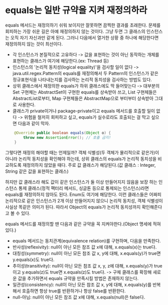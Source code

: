 # equals는 일반 규약을 지켜 재정의하라
equals 메서드는 재정의하기 쉬워 보이지만 잘못하면 끔찍한 결과를 초래한다. 문제를 회피하는 가장 쉬운 길은 아예 재정의하지 않는 것이다. 그냥 두면 그 클래스의 인스턴스는 오직 자기 자신과만 같게 된다. 그러니 다음에서 열거한 상황 중 하나에 해당한다면 재정의하지 않는 것이 최선이다.
* 각 인스턴스가 본질적으로 고유하다 -> 값을 표현하는 것이 아닌 동작하는 개체를 표현하는 클래스가 여기에 해당한다.(ex: Thread 등)
* 인스턴스의 '논리적 동치성(logical equality)'을 검사할 일이 없다 -> java.util.regex.Pattern의 equals를 재정의해서 두 Pattern의 인스턴스가 같은 정규표현식을 나타내는지를 검사하는 논리적 동치성을 검사하는 방법도 있다.
* 상위 클래스에서 재정의한 equals가 하위 클래스에도 딱 들어맞는다 -> 대부분의 Set 구현체는 AbstractSet이 구현한 equals를 상속받아 쓰고, List 구현체들은 AbstractList로부터, Map 구현체들은 AbstractMap으로 부터부터 상속받아 그대로 사용한다.
* 클래스가 private이거나 package-private이고 equals 메서드를 호출할 일이 없다 -> 위험을 철저히 회피하고 싶고, equals가 실수로라도 호출되는 걸 막고 싶으면 다음과 같이 막자.
```java
    @Override public boolean equals(Object o) {
        throw new AssertionError(); // 호출 금지!
    }
```
그렇다면 재정의 해야할 때는 언제일까? 객체 식별성(두 객체가 물리적으로 같은가)이 아니라 논리적 동치성을 확인해야 하는데, 상위 클래스의 equals가 논리적 동치성을 비교하도록 재정의하지 않았을 때다. 주로 값 클래스가 해당된다.(값 클래스 : Integer, String 같은 값을 표현하는 클래스)

하지만 값 클래스라 해도 값이 같은 인스턴스가 둘 이상 만들어지지 않음을 보장 하는 인스턴스 통제 클래스(정적 팩터리 메서드, 싱글톤 등으로 통제되는 인스턴스)라면 equals를 재정의하지 않아도 된다. Enum도 여기에 해당한다. 이런 클래스들은 어짜피 논리적으로 같은 인스턴스가 2개 이상 만들어지지 않으니 논리적 동치성, 객체 식별성이 사실상 똑같은 의미가 된다. 따라서 Object의 equals가 논리적 동치성까지 확인해준다고 볼 수 있다.

equals 메서드를 재정의할 땐 다음과 같은 규약을 꼭 지켜야한다.(Object 명세에 적혀있다.)
* equals 메서드는 동치관계(equivalence relation)를 구현하며, 다음을 만족한다.
* 반사성(reflexivity): null이 아닌 모든 참조 값 x에 대해, x.equals(x)는 true다.
* 대칭성(symmetry): null이 아닌 모든 참조 값 x, y에 대해, x.equals(y)가 true면 y.equals(x)도 true다.
* 추이성(transitivity): null이 아닌 모든 참조 값 x, y, z에 대해, x.equals(y)가 true이고 y.equals(z)도 true면 x.equals(z)도 true다. -> 구체 클래스를 확장해 새로운 값을 추가하면서 equals 규약을 만족시킬 방법은 존재하지 않는다.
* 일관성(consistency): null이 아닌 모든 참조 값 x, y에 대해, x.equals(y)를 반복해서 호출하면 항상 true를 반환하거나 항상 false를 반환한다.
* null-아님: null이 아닌 모든 참조 값 x에 대해, x.equals(null)은 false다.